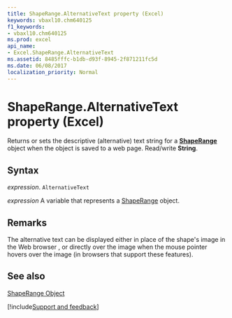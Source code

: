 ```yaml
---
title: ShapeRange.AlternativeText property (Excel)
keywords: vbaxl10.chm640125
f1_keywords:
- vbaxl10.chm640125
ms.prod: excel
api_name:
- Excel.ShapeRange.AlternativeText
ms.assetid: 8485fffc-b1db-d93f-8945-2f871211fc5d
ms.date: 06/08/2017
localization_priority: Normal
---
```



# ShapeRange.AlternativeText property (Excel)

Returns or sets the descriptive (alternative) text string for a  **[ShapeRange](Excel.ShapeRange.md)** object when the object is saved to a web page. Read/write **String**.


## Syntax

_expression_. `AlternativeText`

_expression_ A variable that represents a [ShapeRange](./Excel.ShapeRange.md) object.


## Remarks

The alternative text can be displayed either in place of the shape's image in the Web browser , or directly over the image when the mouse pointer hovers over the image (in browsers that support these features).


## See also


[ShapeRange Object](Excel.ShapeRange.md)

[!include[Support and feedback](~/includes/feedback-boilerplate.md)]